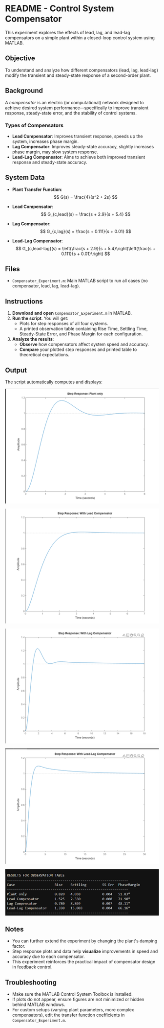 # README - Control System Compensator

This experiment explores the effects of lead, lag, and lead-lag compensators on a simple plant within a closed-loop control system using MATLAB.

## Objective

To understand and analyze how different compensators (lead, lag, lead-lag) modify the transient and steady-state response of a second-order plant.

## Background

A *compensator* is an electric (or computational) network designed to achieve desired system performance—specifically to improve transient response, steady-state error, and the stability of control systems.

### Types of Compensators

- **Lead Compensator**: Improves transient response, speeds up the system, increases phase margin.
- **Lag Compensator**: Improves steady-state accuracy, slightly increases phase margin, may slow system response.
- **Lead-Lag Compensator**: Aims to achieve both improved transient response and steady-state accuracy.

## System Data

- **Plant Transfer Function**:  
  $$ G(s) = \frac{4}{s^2 + 2s} $$

- **Lead Compensator**:  
  $$ G_{c,lead}(s) = \frac{s + 2.9}{s + 5.4} $$

- **Lag Compensator**:  
  $$ G_{c,lag}(s) = \frac{s + 0.111}{s + 0.01} $$

- **Lead-Lag Compensator**:  
  $$ G_{c,lead-lag}(s) = \left(\frac{s + 2.9}{s + 5.4}\right)\left(\frac{s + 0.111}{s + 0.01}\right) $$

## Files

- `Compensator_Experiment.m`: Main MATLAB script to run all cases (no compensator, lead, lag, lead-lag).

## Instructions

1. **Download and open** `Compensator_Experiment.m` in MATLAB.
2. **Run the script**. You will get:
    - Plots for step responses of all four systems.
    - A printed observation table containing Rise Time, Settling Time, Steady-State Error, and Phase Margin for each configuration.
3. **Analyze the results**:
    - **Observe** how compensators affect system speed and accuracy.
    - **Compare** your plotted step responses and printed table to theoretical expectations.

## Output

The script automatically computes and displays:



![alt text](./images/image-1.png)

![alt text](./images/image-2.png)

![alt text](./images/image-3.png)

![alt text](./images/image-4.png)

![alt text](./images/image.png)

## Notes

- You can further extend the experiment by changing the plant's damping factor.
- Step response plots and data help **visualize** improvements in speed and accuracy due to each compensator.
- This experiment reinforces the practical impact of compensator design in feedback control.

## Troubleshooting

- Make sure the MATLAB Control System Toolbox is installed.
- If plots do not appear, ensure figures are not minimized or hidden behind MATLAB windows.
- For custom setups (varying plant parameters, more complex compensators), edit the transfer function coefficients in `Compensator_Experiment.m`.
